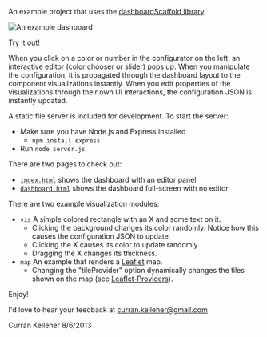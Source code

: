 An example project that uses the [dashboardScaffold library](https://github.com/curran/dashboardScaffold).

![An example dashboard](http://farm6.staticflickr.com/5532/9449466691_6c55d58033_z.jpg "Example Dashboard")

[Try it out!](http://curran.github.io/dashboardScaffoldExample/index.html)

When you click on a color or number in the configurator on the left, an interactive editor (color chooser or slider) pops up. When you manipulate the configuration, it is propagated through the dashboard layout to the component visualizations instantly. When you edit properties of the visualizations through their own UI interactions, the configuration JSON is instantly updated.

A static file server is included for development. To start the server:

 * Make sure you have Node.js and Express installed
   * `npm install express`
 * Run `node server.js`

There are two pages to check out:

 * [`index.html`](http://curran.github.io/dashboardScaffoldExample/index.html) shows the dashboard with an editor panel
 * [`dashboard.html`](http://curran.github.io/dashboardScaffoldExample/dashboard.html) shows the dashboard full-screen with no editor

There are two example visualization modules:

 * `vis` A simple colored rectangle with an X and some text on it.
   * Clicking the background changes its color randomly. Notice how this causes the configuration JSON to update.
   * Clicking the X causes its color to update randomly.
   * Dragging the X changes its thickness.
 * `map` An example that renders a [Leaflet](http://leafletjs.com/) map.
   * Changing the "tileProvider" option dynamically changes the tiles shown on the map (see [Leaflet-Providers](https://github.com/leaflet-extras/leaflet-providers)).

Enjoy!

I'd love to hear your feedback at curran.kelleher@gmail.com

Curran Kelleher 8/6/2013
